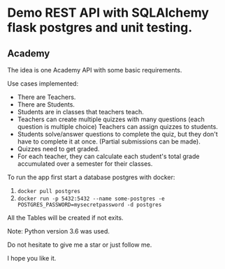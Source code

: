 # Demo REST API with SQLAlchemy flask postgres and unit testing.

## Academy

The idea is one Academy API with some basic requirements.

Use cases implemented:

*   There are Teachers.
*   There are Students.
*   Students are in classes that teachers teach.
*   Teachers can create multiple quizzes with many questions (each question is multiple choice) Teachers can assign quizzes to students.
*   Students solve/answer questions to complete the quiz, but they don't have to complete it at once. (Partial submissions can be made).
*   Quizzes need to get graded.
*   For each teacher, they can calculate each student's total grade accumulated over a semester for their classes.

To run the app first start a database postgres with docker:
1.   `docker pull postgres`
2.   `docker run -p 5432:5432 --name some-postgres -e POSTGRES_PASSWORD=mysecretpassword -d postgres`

All the Tables will be created if not exits.


Note: Python version 3.6 was used.


Do not hesitate to give me a star or just follow me.

I hope you like it.
